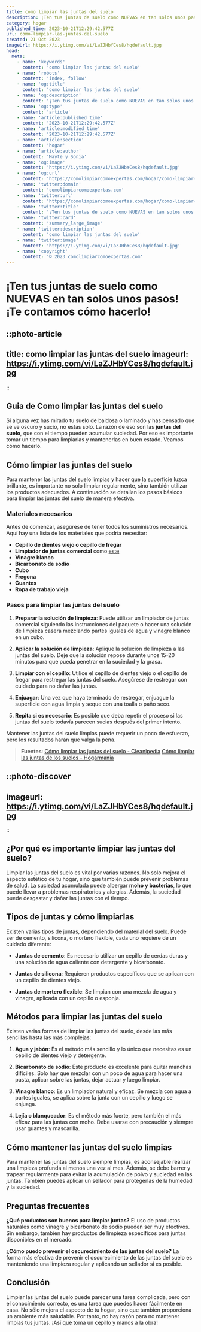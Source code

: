 ```yaml
---
title: como limpiar las juntas del suelo
description: ¡Ten tus juntas de suelo como NUEVAS en tan solos unos pasos! ¡Te contamos cómo hacerlo!
category: hogar
published_time: 2023-10-21T12:29:42.577Z
url: como-limpiar-las-juntas-del-suelo
created: 21 Oct 2023
imageUrl: https://i.ytimg.com/vi/LaZJHbYCes8/hqdefault.jpg
head:
  meta:
    - name: 'keywords'
      content: 'como limpiar las juntas del suelo'
    - name: 'robots'
      content: 'index, follow'
    - name: 'og:title'
      content: 'como limpiar las juntas del suelo'
    - name: 'og:description'
      content: '¡Ten tus juntas de suelo como NUEVAS en tan solos unos pasos! ¡Te contamos cómo hacerlo!'
    - name: 'og:type'
      content: 'article'
    - name: 'article:published_time'
      content: '2023-10-21T12:29:42.577Z'
    - name: 'article:modified_time'
      content: '2023-10-21T12:29:42.577Z'
    - name: 'article:section'
      content: 'hogar'
    - name: 'article:author'
      content: 'Mayte y Sonia'
    - name: 'og:image'
      content: 'https://i.ytimg.com/vi/LaZJHbYCes8/hqdefault.jpg'
    - name: 'og:url'
      content: 'https://comolimpiarcomoexpertas.com/hogar/como-limpiar-las-juntas-del-suelo'
    - name: 'twitter:domain'
      content: 'comolimpiarcomoexpertas.com'
    - name: 'twitter:url'
      content: 'https://comolimpiarcomoexpertas.com/hogar/como-limpiar-las-juntas-del-suelo'
    - name: 'twitter:title'
      content: '¡Ten tus juntas de suelo como NUEVAS en tan solos unos pasos! ¡Te contamos cómo hacerlo!'
    - name: 'twitter:card'
      content: 'summary_large_image'
    - name: 'twitter:description'
      content: 'como limpiar las juntas del suelo'
    - name: 'twitter:image'
      content: 'https://i.ytimg.com/vi/LaZJHbYCes8/hqdefault.jpg'
    - name: 'copyright'
      content: '© 2023 comolimpiarcomoexpertas.com'
---
```

# **¡Ten tus juntas de suelo como NUEVAS en tan solos unos pasos! ¡Te contamos cómo hacerlo!**

::photo-article
---
title: como limpiar las juntas del suelo
imageurl: https://i.ytimg.com/vi/LaZJHbYCes8/hqdefault.jpg
---
::
## Guia de Como limpiar las juntas del suelo

Si alguna vez has mirado tu suelo de baldosa o laminado y has pensado que se ve oscuro y sucio, no estás solo. La razón de eso son las **juntas del suelo**, que con el tiempo pueden acumular suciedad. Por eso es importante tomar un tiempo para limpiarlas y mantenerlas en buen estado. Veamos cómo hacerlo.

## Cómo limpiar las juntas del suelo

Para mantener las juntas del suelo limpias y hacer que la superficie luzca brillante, es importante no solo limpiar regularmente, sino también utilizar los productos adecuados. A continuación se detallan los pasos básicos para limpiar las juntas del suelo de manera efectiva.

### Materiales necesarios

Antes de comenzar, asegúrese de tener todos los suministros necesarios. Aquí hay una lista de los materiales que podría necesitar:

- **Cepillo de dientes viejo o cepillo de fregar**
- **Limpiador de juntas comercial** como [este](https://www.amazon.es/CAMP-Limpiador-Concentrado-Profesional-Ennegrecimientos/dp/B01CUOOMNE?__mk_es_ES=%C3%85M%C3%85%C5%BD%C3%95%C3%91&crid=1CQC9DHI75CBV&keywords=limpiador+de+juntas&qid=1698094353&rdc=1&sprefix=limpiador+de+juntas%2Caps%2C93&sr=8-7&linkCode=ll1&tag=comolimpiarcomoexpertas-21&linkId=007c5f91cbc079d2a397830e94bbca32&language=es_ES&ref_=as_li_ss_tl)
- **Vinagre blanco**
- **Bicarbonato de sodio**
- **Cubo**
- **Fregona**
- **Guantes**
- **Ropa de trabajo vieja**

### Pasos para limpiar las juntas del suelo

1. **Preparar la solución de limpieza**: Puede utilizar un limpiador de juntas comercial siguiendo las instrucciones del paquete o hacer una solución de limpieza casera mezclando partes iguales de agua y vinagre blanco en un cubo.

2. **Aplicar la solución de limpieza**: Aplique la solución de limpieza a las juntas del suelo. Deje que la solución repose durante unos 15-20 minutos para que pueda penetrar en la suciedad y la grasa.

3. **Limpiar con el cepillo**: Utilice el cepillo de dientes viejo o el cepillo de fregar para restregar las juntas del suelo. Asegúrese de restregar con cuidado para no dañar las juntas.

4. **Enjuagar**: Una vez que haya terminado de restregar, enjuague la superficie con agua limpia y seque con una toalla o paño seco.

5. **Repita si es necesario**: Es posible que deba repetir el proceso si las juntas del suelo todavía parecen sucias después del primer intento.

Mantener las juntas del suelo limpias puede requerir un poco de esfuerzo, pero los resultados harán que valga la pena.

> **Fuentes**:
> [Cómo limpiar las juntas del suelo - Cleanipedia](https://www.cleanipedia.com/es/suelos-y-superficies/como-limpiar-las-juntas-de-los-azulejos-de-forma-efectiva.html)
> [Cómo limpiar las juntas de los suelos - Hogarmania](https://www.hogarmania.com/bricolaje/tareas/restauracion/fotogaleria-limpiar-juntas-azulejos-cocina-17178.html)

::photo-discover
---
imageurl: https://i.ytimg.com/vi/LaZJHbYCes8/hqdefault.jpg
---
::
## **¿Por qué es importante limpiar las juntas del suelo?**

Limpiar las juntas del suelo es vital por varias razones. No solo mejora el aspecto estético de tu hogar, sino que también puede prevenir problemas de salud. La suciedad acumulada puede albergar **moho y bacterias**, lo que puede llevar a problemas respiratorios y alergias. Además, la suciedad puede desgastar y dañar las juntas con el tiempo.

## **Tipos de juntas y cómo limpiarlas**

Existen varias tipos de juntas, dependiendo del material del suelo. Puede ser de cemento, silicona, o mortero flexible, cada uno requiere de un cuidado diferente:

- **Juntas de cemento**: Es necesario utilizar un cepillo de cerdas duras y una solución de agua caliente con detergente y bicarbonato.

- **Juntas de silicona**: Requieren productos específicos que se aplican con un cepillo de dientes viejo.
  
- **Juntas de mortero flexible**: Se limpian con una mezcla de agua y vinagre, aplicada con un cepillo o esponja.

## **Métodos para limpiar las juntas del suelo**

Existen varias formas de limpiar las juntas del suelo, desde las más sencillas hasta las más complejas:

1. **Agua y jabón**: Es el método más sencillo y lo único que necesitas es un cepillo de dientes viejo y detergente.

2. **Bicarbonato de sodio**: Este producto es excelente para quitar manchas difíciles. Solo hay que mezclar con un poco de agua para hacer una pasta, aplicar sobre las juntas, dejar actuar y luego limpiar.

3. **Vinagre blanco**: Es un limpiador natural y eficaz. Se mezcla con agua a partes iguales, se aplica sobre la junta con un cepillo y luego se enjuaga.

4. **Lejía o blanqueador**: Es el método más fuerte, pero también el más eficaz para las juntas con moho. Debe usarse con precaución y siempre usar guantes y mascarilla.

## **Cómo mantener las juntas del suelo limpias**

Para mantener las juntas del suelo siempre limpias, es aconsejable realizar una limpieza profunda al menos una vez al mes. Además, se debe barrer y trapear regularmente para evitar la acumulación de polvo y suciedad en las juntas. También puedes aplicar un sellador para protegerlas de la humedad y la suciedad.

## **Preguntas frecuentes**

**¿Qué productos son buenos para limpiar juntas?**
El uso de productos naturales como vinagre y bicarbonato de sodio pueden ser muy efectivos. Sin embargo, también hay productos de limpieza específicos para juntas disponibles en el mercado.

**¿Cómo puedo prevenir el oscurecimiento de las juntas del suelo?**
La forma más efectiva de prevenir el oscurecimiento de las juntas del suelo es manteniendo una limpieza regular y aplicando un sellador si es posible.

## **Conclusión**

Limpiar las juntas del suelo puede parecer una tarea complicada, pero con el conocimiento correcto, es una tarea que puedes hacer fácilmente en casa. No sólo mejora el aspecto de tu hogar, sino que también proporciona un ambiente más saludable. Por tanto, no hay razón para no mantener limpias tus juntas. ¡Así que toma un cepillo y manos a la obra!